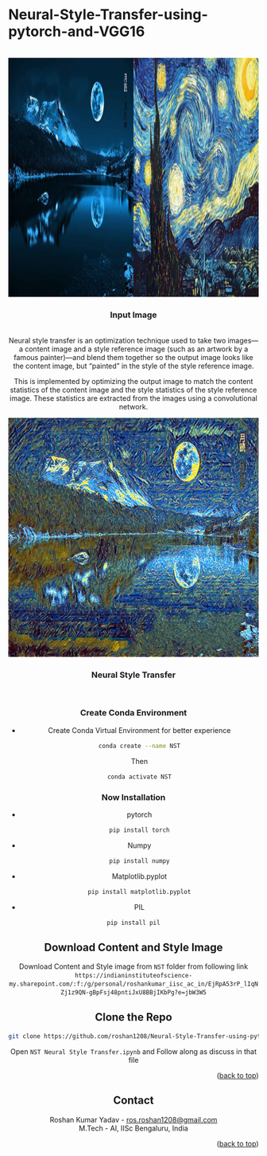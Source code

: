 # Neural-Style-Transfer-using-pytorch-and-VGG16


<div id="top"></div>


<!-- PROJECT LOGO -->
<br />
<div align="center">
  <a href="https://github.com/roshan1208/Face-Mask-Detection--CNN-VGG16-Transfer-Learning-">
    <img src="inputc.jpg" alt="Logo" width="640" height="480">
  </a>

<h3 align="center">Input Image</h3>

  <p align="center">
    </p>
    <br />
    Neural style transfer is an optimization technique used to take two images—a content image and a style reference image (such as an artwork by a famous painter)—and blend them together so the output image looks like the content image, but “painted” in the style of the style reference image.

This is implemented by optimizing the output image to match the content statistics of the content image and the style statistics of the style reference image. These statistics are extracted from the images using a convolutional network.
    <div align="center">
  <a href="https://github.com/roshan1208/Face-Mask-Detection--CNN-VGG16-Transfer-Learning-">
    <img src="nst7_1000.png" alt="Logo" width="640" height="480">
  </a>

<h3 align="center">Neural Style Transfer</h3>

  <p align="center">
    
    
    

  </p>
      <br />
</div>
<p align="left">

### Create Conda Environment
* Create Conda Virtual Environment for better experience
  ```sh
  conda create --name NST
  ```
  Then
  ```sh
  conda activate NST
  ```
### Now Installation
* pytorch
  ```sh
  pip install torch
  ```
* Numpy
  ```sh
  pip install numpy
  ```
* Matplotlib.pyplot
  ```sh
  pip install matplotlib.pyplot
  ```
* PIL
```sh
pip install pil
```


## Download Content and Style Image
Download Content and Style image from `NST` folder from following link
`https://indianinstituteofscience-my.sharepoint.com/:f:/g/personal/roshankumar_iisc_ac_in/EjRpA53rP_lIqNZj1z9QN-gBpFsj48pntiJxU8BBjIKbPg?e=jbW3W5`

## Clone the Repo
   ```sh
   git clone https://github.com/roshan1208/Neural-Style-Transfer-using-pytorch-and-VGG16.git
   ```

 
 Open `NST Neural Style Transfer.ipynb` and Follow along as discuss in that file  


<p align="right">(<a href="#top">back to top</a>)</p>

<!-- CONTACT -->
## Contact

Roshan Kumar Yadav - ros.roshan1208@gmail.com <br />
M.Tech - AI, IISc Bengaluru, India

<p align="right">(<a href="#top">back to top</a>)</p>
